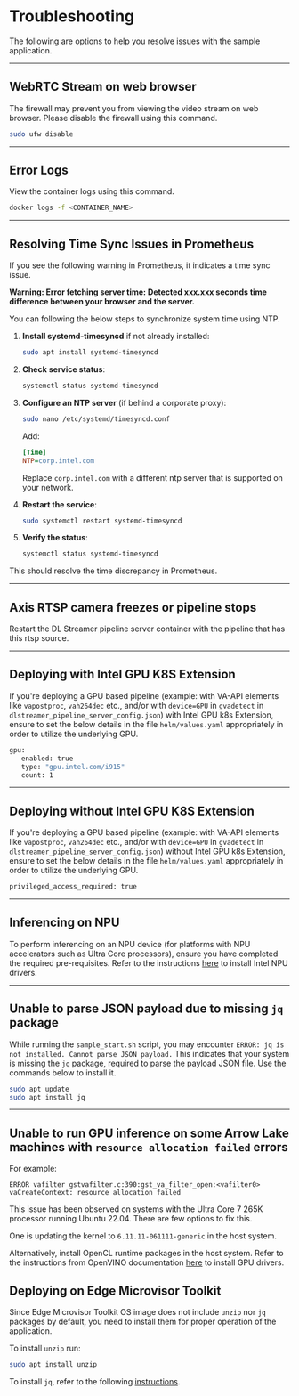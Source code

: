 # Troubleshooting

The following are options to help you resolve issues with the sample application.

---

## WebRTC Stream on web browser
The firewall may prevent you from viewing the video stream on web browser. Please disable the firewall using this command.
```sh
sudo ufw disable
```

---

## Error Logs

View the container logs using this command.
```sh
docker logs -f <CONTAINER_NAME>
```

---

## Resolving Time Sync Issues in Prometheus

If you see the following warning in Prometheus, it indicates a time sync issue.

**Warning: Error fetching server time: Detected xxx.xxx seconds time difference between your browser and the server.**

You can following the below steps to synchronize system time using NTP.
1. **Install systemd-timesyncd** if not already installed:
   ```bash
   sudo apt install systemd-timesyncd
   ```

2. **Check service status**:
   ```bash
   systemctl status systemd-timesyncd
   ```

3. **Configure an NTP server** (if behind a corporate proxy):
   ```bash
   sudo nano /etc/systemd/timesyncd.conf
   ```
   Add:
   ```ini
   [Time]
   NTP=corp.intel.com
   ```
   Replace `corp.intel.com` with a different ntp server that is supported on your network.

4. **Restart the service**:
   ```bash
   sudo systemctl restart systemd-timesyncd
   ```

5. **Verify the status**:
   ```bash
   systemctl status systemd-timesyncd
   ```

This should resolve the time discrepancy in Prometheus.

---

## Axis RTSP camera freezes or pipeline stops

Restart the DL Streamer pipeline server container with the pipeline that has this rtsp source.

---

## Deploying with Intel GPU K8S Extension

If you're deploying a GPU based pipeline (example: with VA-API elements like `vapostproc`, `vah264dec` etc., and/or with `device=GPU` in `gvadetect` in `dlstreamer_pipeline_server_config.json`) with Intel GPU k8s Extension, ensure to set the below details in the file `helm/values.yaml` appropriately in order to utilize the underlying GPU.
```sh
gpu:
   enabled: true
   type: "gpu.intel.com/i915"
   count: 1
```

---

## Deploying without Intel GPU K8S Extension

If you're deploying a GPU based pipeline (example: with VA-API elements like `vapostproc`, `vah264dec` etc., and/or with `device=GPU` in `gvadetect` in `dlstreamer_pipeline_server_config.json`) without Intel GPU k8s Extension, ensure to set the below details in the file `helm/values.yaml` appropriately in order to utilize the underlying GPU.
```sh
privileged_access_required: true
```

---

## Inferencing on NPU

To perform inferencing on an NPU device (for platforms with NPU accelerators such as Ultra Core processors), ensure you have completed the required pre-requisites. Refer to the instructions [here](https://dlstreamer.github.io/dev_guide/advanced_install/advanced_install_guide_prerequisites.html#prerequisite-2-install-intel-npu-drivers) to install Intel NPU drivers.

---

## Unable to parse JSON payload due to missing `jq` package

While running the `sample_start.sh` script, you may encounter
`ERROR: jq is not installed. Cannot parse JSON payload.` This indicates that
your system is missing the `jq` package, required to parse the payload JSON file.
Use the commands below to install it.

```sh
sudo apt update
sudo apt install jq
```

---

## Unable to run GPU inference on some Arrow Lake machines with `resource allocation failed` errors

For example:

`ERROR vafilter gstvafilter.c:390:gst_va_filter_open:<vafilter0> vaCreateContext: resource allocation failed`

This issue has been observed on systems with the Ultra Core 7 265K processor running Ubuntu 22.04.
There are few options to fix this.

One is updating the kernel to `6.11.11-061111-generic` in the host system.

Alternatively, install OpenCL runtime packages in the host system. Refer to the instructions from OpenVINO documentation [here](https://docs.openvino.ai/2025/get-started/install-openvino/configurations/configurations-intel-gpu.html#linux) to install GPU drivers.

## Deploying on Edge Microvisor Toolkit

Since Edge Microvisor Toolkit OS image does not include `unzip` nor `jq`
packages by default, you need to install them for proper operation of the
application.

To install `unzip` run:

```sh
sudo apt install unzip
```

To install `jq`, refer to the following
[instructions](#unable-to-parse-json-payload-due-to-missing-jq-package).
